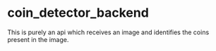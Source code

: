 # coin_detector_backend

This is purely an api which receives an image and identifies the coins present in the image.
